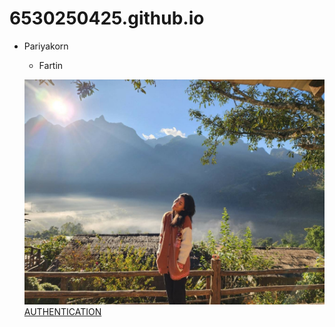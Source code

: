 # 6530250425.github.io

- Pariyakorn
  - Fartin

  ![alt text](IMG_8647.jpeg)
  [AUTHENTICATION](authentication)
